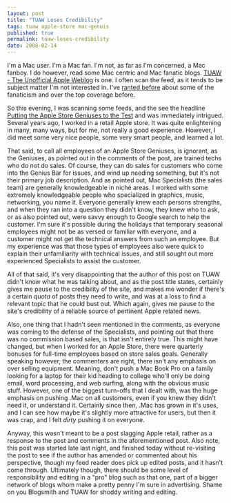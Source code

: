 ```yaml
---
layout: post
title: "TUAW Loses Credibility"
tags: tuaw apple-store mac-genuis
published: true
permalink: tuaw-loses-credibility
date: 2008-02-14
---
```


I'm a Mac user.  I'm a Mac fan.  I'm not, as far as I'm concerned, a Mac fanboy.  I do however, read some Mac centric and Mac fanatic blogs.  <a href="http://www.tuaw.com/">TUAW - The Unofficial Apple Weblog</a> is one.  I often scan the feed, as it tends to be subject matter I'm not interested in.  I've <a href="http://miklb.com/apple-weblog-or-iphone-weblog">ranted before</a> about some of the fanaticism and over the top coverage before.

So this evening, I was scanning some feeds, and the see the headline <a href="http://www.tuaw.com/2008/02/13/putting-the-apple-store-geniuses-to-the-test">Putting the Apple Store Geniuses to the Test</a> and was immediately intrigued.  Several years ago, I worked in a retail Apple store.  It was quite enlightening in many, many ways, but for me, not really a good experience.  However, I did meet some very nice people, some very smart people, and learned a lot.

That said, to call all employees of an Apple Store Geniuses, is ignorant, as the Geniuses, as pointed out in the comments of the post, are trained techs who do not do sales.  Of course, they can do sales for customers who come into the Genius Bar for issues, and wind up needing something, but it's not their primary job description.  And as pointed out, Mac Specialists (the sales team) are generally knowledgeable in niché areas.  I worked with some extremely knowledgeable people who specialized in graphics, music, networking, you name it.  Everyone generally knew each persons strengths, and when they ran into a question they didn't know, they knew who to ask, or as also pointed out, were savvy enough to Google search to help the customer.  I'm sure it's possible during the holidays that temporary seasonal employees might not be as versed or familiar with everyone, and a customer might not get the technical answers from such an employee.  But my experience was that those types of employees also were quick to explain their unfamiliarity with technical issues, and still sought out more experienced Specialists to assist the customer.

All of that said, it's very disappointing that the author of this post on TUAW didn't know what he was talking about, and as the post title states, certainly gives me pause to the credibility of the site, and makes me wonder if there's a certain <em>quota</em> of posts they need to write, and was at a loss to find a relevant topic that he could bust out.  Which again, gives me pause to the site's credibility of a reliable source of pertinent Apple related news.

Also, one thing that I hadn't seen mentioned in the comments, as everyone was coming to the defense of the Specialists, and pointing out that there was no commission based sales, is that isn't entirely true.  This might have changed, but when I worked for an Apple Store, there were quarterly bonuses for full-time employees based on store sales goals.  Generally speaking however, the commenters are right, there isn't any emphasis on over selling equipment.  Meaning, don't push a Mac Book Pro on a family looking for a laptop for their kid heading to college who'll only be doing email, word processing, and web surfing, along with the obvious music stuff.  However, one of the biggest turn-offs that I dealt with, was the huge emphasis on pushing .Mac on all customers, even if you knew they didn't need it, or understand it.  Certainly since then, .Mac has grown in it's uses, and I can see how maybe it's slightly more attractive for users, but then it was crap, and I felt <em>dirty</em> pushing it on everyone.

Anyway, this wasn't meant to be a post slagging Apple retail, rather as a response to the post and comments in the aforementioned post.  Also note, this post was started late last night, and finished today without re-visiting the post to see if the author has amended or commented about his perspective, though my feed reader does pick up edited posts, and it hasn't come through.  Ultimately though, there should be some level of responsibility and editing in a "pro" blog such as that one, part of a bigger network of blogs whom make a pretty penny I'm sure in advertising.  Shame on you Blogsmith and TUAW for shoddy writing and editing.
